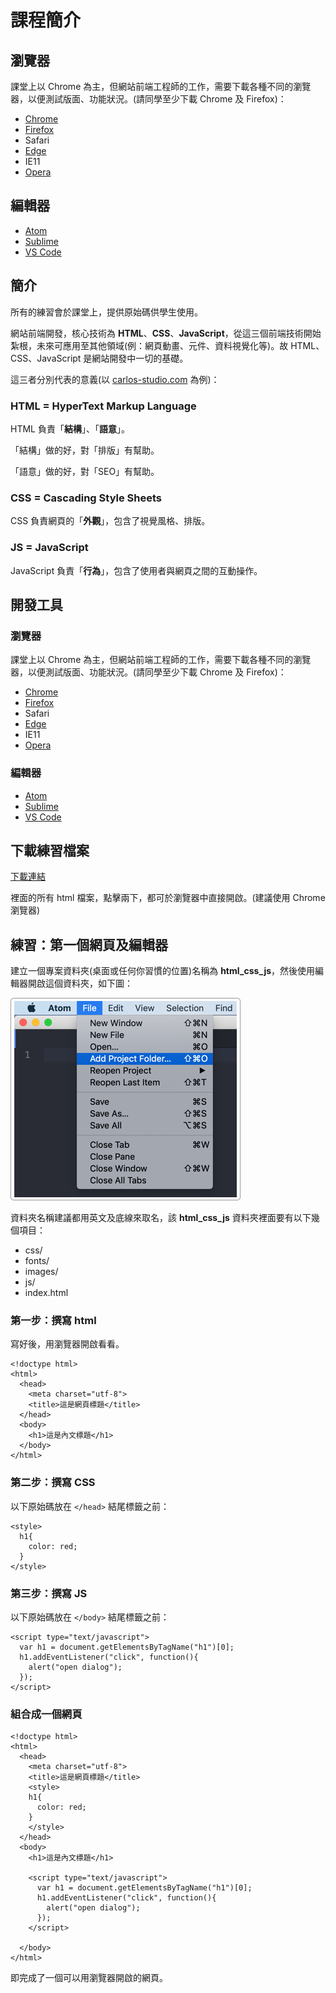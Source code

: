 # 課程簡介

## 瀏覽器

課堂上以 Chrome 為主，但網站前端工程師的工作，需要下載各種不同的瀏覽器，以便測試版面、功能狀況。\(請同學至少下載 Chrome 及 Firefox\)：

* [Chrome](https://www.google.com/intl/zh-TW/chrome/)
* [Firefox](https://www.mozilla.org/zh-TW/firefox/new/)
* Safari
* [Edge](https://www.microsoft.com/en-us/edge)
* IE11
* [Opera](https://www.opera.com/zh-tw)

## 編輯器

* [Atom](https://atom.io/)
* [Sublime](https://www.sublimetext.com/)
* [VS Code](https://code.visualstudio.com/)

## 簡介

所有的練習會於課堂上，提供原始碼供學生使用。

網站前端開發，核心技術為 **HTML**、**CSS**、**JavaScript**，從這三個前端技術開始紮根，未來可應用至其他領域\(例：網頁動畫、元件、資料視覺化等\)。故 HTML、CSS、JavaScript 是網站開發中一切的基礎。

這三者分別代表的意義\(以 [carlos-studio.com](https://carlos-studio.com/) 為例\)：

### 

### HTML = HyperText Markup Language

HTML 負責「**結構**」、「**語意**」。

「結構」做的好，對「排版」有幫助。

「語意」做的好，對「SEO」有幫助。

### 

### CSS = Cascading Style Sheets

CSS 負責網頁的「**外觀**」，包含了視覺風格、排版。

### 

### JS = JavaScript

JavaScript 負責「**行為**」，包含了使用者與網頁之間的互動操作。



## 開發工具

### 瀏覽器

課堂上以 Chrome 為主，但網站前端工程師的工作，需要下載各種不同的瀏覽器，以便測試版面、功能狀況。\(請同學至少下載 Chrome 及 Firefox\)：

* [Chrome](https://www.google.com/intl/zh-TW/chrome/)
* [Firefox](https://www.mozilla.org/zh-TW/firefox/new/)
* Safari
* [Edge](https://www.microsoft.com/en-us/edge)
* IE11
* [Opera](https://www.opera.com/zh-tw)

### 

### 編輯器

* [Atom](https://atom.io/)
* [Sublime](https://www.sublimetext.com/)
* [VS Code](https://code.visualstudio.com/)

## 下載練習檔案

[下載連結](http://notes.carlos-studio.com/download/html_css_js.zip)

裡面的所有 html 檔案，點擊兩下，都可於瀏覽器中直接開啟。\(建議使用 Chrome 瀏覽器\)



## 練習：第一個網頁及編輯器

建立一個專案資料夾\(桌面或任何你習慣的位置\)名稱為 **html\_css\_js**，然後使用編輯器開啟這個資料夾，如下圖：

![Add Project Folder\( cmd + shift + O \)](../.gitbook/assets/add_project_forder.png)

資料夾名稱建議都用英文及底線來取名，該 **html\_css\_js** 資料夾裡面要有以下幾個項目：

* css/
* fonts/
* images/
* js/
* index.html

### 第一步：撰寫 html

寫好後，用瀏覽器開啟看看。

```markup
<!doctype html>
<html>
  <head>
    <meta charset="utf-8">
    <title>這是網頁標題</title>
  </head>
  <body>
    <h1>這是內文標題</h1>
  </body>
</html>
```

### 第二步：撰寫 CSS

以下原始碼放在 `</head>` 結尾標籤之前：

```markup
<style>
  h1{
    color: red;
  }
</style>
```

### 第三步：撰寫 JS

以下原始碼放在 `</body>` 結尾標籤之前：

```markup
<script type="text/javascript">
  var h1 = document.getElementsByTagName("h1")[0];
  h1.addEventListener("click", function(){
    alert("open dialog");
  });
</script>
```

### 組合成一個網頁

```markup
<!doctype html>
<html>
  <head>
    <meta charset="utf-8">
    <title>這是網頁標題</title>
    <style>
    h1{
      color: red;
    }
    </style>
  </head>
  <body>
    <h1>這是內文標題</h1>

    <script type="text/javascript">
      var h1 = document.getElementsByTagName("h1")[0];
      h1.addEventListener("click", function(){
        alert("open dialog");
      });
    </script>

  </body>
</html>
```

即完成了一個可以用瀏覽器開啟的網頁。



